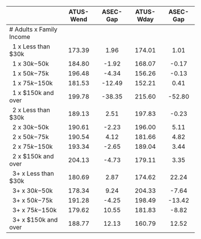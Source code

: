 
|                      |    ATUS-Wend |     ASEC-Gap |    ATUS-Wday |     ASEC-Gap |
| -------------------- | :----------: | :----------: | :----------: | :----------: |
| # Adults x Family Income |              |              |              |              |
| &nbsp;&nbsp;1 x Less than $30k |       173.39 |         1.96 |       174.01 |         1.01 |
| &nbsp;&nbsp;1 x $30k-$50k |       184.80 |        -1.92 |       168.07 |        -0.17 |
| &nbsp;&nbsp;1 x $50k-$75k |       196.48 |        -4.34 |       156.26 |        -0.13 |
| &nbsp;&nbsp;1 x $75k-$150k |       181.53 |       -12.49 |       152.21 |         0.41 |
| &nbsp;&nbsp;1 x $150k and over |       199.78 |       -38.35 |       215.60 |       -52.80 |
| &nbsp;&nbsp;2 x Less than $30k |       189.13 |         2.51 |       197.83 |        -0.23 |
| &nbsp;&nbsp;2 x $30k-$50k |       190.61 |        -2.23 |       196.00 |         5.11 |
| &nbsp;&nbsp;2 x $50k-$75k |       190.54 |         4.12 |       181.66 |         4.82 |
| &nbsp;&nbsp;2 x $75k-$150k |       193.34 |        -2.65 |       189.04 |         3.44 |
| &nbsp;&nbsp;2 x $150k and over |       204.13 |        -4.73 |       179.11 |         3.35 |
| &nbsp;&nbsp;3+ x Less than $30k |       180.69 |         2.87 |       174.62 |        22.24 |
| &nbsp;&nbsp;3+ x $30k-$50k |       178.34 |         9.24 |       204.33 |        -7.64 |
| &nbsp;&nbsp;3+ x $50k-$75k |       191.28 |        -4.25 |       198.49 |       -13.42 |
| &nbsp;&nbsp;3+ x $75k-$150k |       179.62 |        10.55 |       181.83 |        -8.82 |
| &nbsp;&nbsp;3+ x $150k and over |       188.77 |        12.13 |       160.79 |        12.52 |

